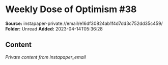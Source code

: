 # Weekly Dose of Optimism #38

**Source:** instapaper-private://email/e16df30824ab1f4d7dd3c752dd35c459/
**Folder:** Unread
**Added:** 2023-04-14T05:36:28




## Content
*Private content from instapaper_email*
